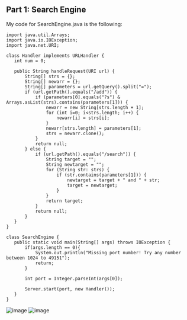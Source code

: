 ## Part 1: Search Engine

My code for SearchEngine.java is the following:

 ```
import java.util.Arrays;
import java.io.IOException;
import java.net.URI;

class Handler implements URLHandler {
    int num = 0;

    public String handleRequest(URI url) {
        String[] strs = {};
        String[] newarr = {};
        String[] parameters = url.getQuery().split("=");
        if (url.getPath().equals("/add")) {
            if (parameters[0].equals("?s") & Arrays.asList(strs).contains(parameters[1])) {
                newarr = new String[strs.length + 1];
                for (int i=0; i<strs.length; i++) {
                    newarr[i] = strs[i]; 
                }
                newarr[strs.length] = parameters[1];
                strs = newarr.clone();
            }
            return null;
        } else {   
            if (url.getPath().equals("/search")) {
                String target = "";
                String newtarget = "";
                for (String str: strs) {
                    if (str.contains(parameters[1])) {
                        newtarget = target + " and " + str;
                        target = newtarget;
                    }
                }
                return target;
            }
            return null;
        }
    }
}

class SearchEngine {
    public static void main(String[] args) throws IOException {
        if(args.length == 0){
            System.out.println("Missing port number! Try any number between 1024 to 49151");
            return;
        }

        int port = Integer.parseInt(args[0]);

        Server.start(port, new Handler());
    }
}
 ```
![image](https://user-images.githubusercontent.com/114268165/195963004-642de0fe-d784-40b9-ab44-c6e3b95c601e.jpg)
![image](https://user-images.githubusercontent.com/114268165/195963024-d726e31e-57c8-4f05-b651-39fe0a4ceeae.jpg)

